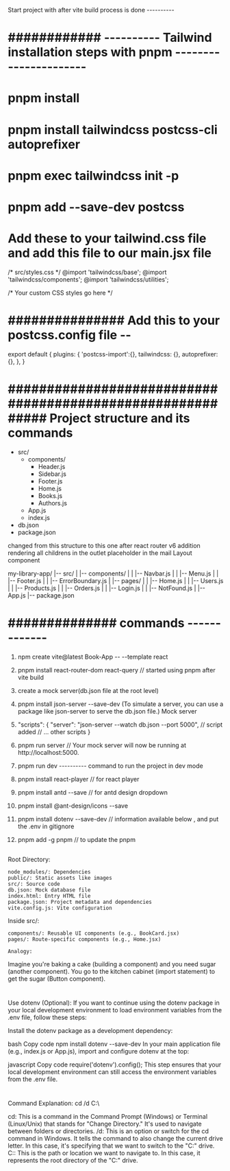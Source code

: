 Start project with after vite build process is done ---------- 

# ############  ----------  Tailwind installation steps with pnpm ----------------------


# pnpm install
# pnpm install tailwindcss postcss-cli autoprefixer
# pnpm exec tailwindcss init -p
# pnpm add --save-dev postcss




 # Add these to your tailwind.css file and add this file to our main.jsx file 
  /* src/styles.css */
   @import 'tailwindcss/base';
   @import 'tailwindcss/components';
   @import 'tailwindcss/utilities';

   /* Your custom CSS styles go here */


# ############### Add this to your postcss.config file --  

export default {
  plugins: {
    'postcss-import':{},
    tailwindcss: {},
    autoprefixer: {},
  },
}













# ########################################################### Project structure and its commands ##############

- src/
  - components/
    - Header.js
    - Sidebar.js
    - Footer.js
    - Home.js
    - Books.js
    - Authors.js
  - App.js
  - index.js
- db.json
- package.json

changed from this structure to this one after react router v6 addition
rendering all childrens in the outlet placeholder in the mail Layout component

my-library-app/
|-- src/
|   |-- components/
|   |   |-- Navbar.js
|   |   |-- Menu.js
|   |   |-- Footer.js
|   |   |-- ErrorBoundary.js
|   |-- pages/
|   |   |-- Home.js
|   |   |-- Users.js
|   |   |-- Products.js
|   |   |-- Orders.js
|   |   |-- Login.js
|   |   |-- NotFound.js
|   |-- App.js
|-- package.json


# ############## commands -------------

1. npm create vite@latest Book-App -- --template react

2. pnpm install react-router-dom react-query   // started using pnpm after vite build
3. create a mock server(db.json file at the root level)
4. pnpm install json-server --save-dev (To simulate a server, you can use a package like json-server to serve the db.json file.) Mock server
5. "scripts": {
  "server": "json-server --watch db.json --port 5000",      // script added
  // ... other scripts
}
6. pnpm run server // Your mock server will now be running at http://localhost:5000.

7. pnpm run dev     ---------- command to run the project in dev mode
8. pnpm install react-player // for react player
9. pnpm install antd --save // for antd design dropdown
10. pnpm install @ant-design/icons --save
11. pnpm install dotenv --save-dev // information available below , and put the .env in gitignore
12. pnpm add -g pnpm  // to update the pnpm






##  
Root Directory:

    node_modules/: Dependencies
    public/: Static assets like images
    src/: Source code
    db.json: Mock database file
    index.html: Entry HTML file
    package.json: Project metadata and dependencies
    vite.config.js: Vite configuration

Inside src/:

    components/: Reusable UI components (e.g., BookCard.jsx)
    pages/: Route-specific components (e.g., Home.jsx)

    Analogy:

Imagine you're baking a cake (building a component) and you need sugar (another component). You go to the kitchen cabinet (import statement) to get the sugar (Button component).



# #############  
Use dotenv (Optional):
If you want to continue using the dotenv package in your local development environment to load environment variables from the .env file, follow these steps:

Install the dotenv package as a development dependency:

bash
Copy code
npm install dotenv --save-dev
In your main application file (e.g., index.js or App.js), import and configure dotenv at the top:

javascript
Copy code
require('dotenv').config();
This step ensures that your local development environment can still access the environment variables from the .env file.


# #######

Command Explanation: cd /d C:\

cd: This is a command in the Command Prompt (Windows) or Terminal (Linux/Unix) that stands for "Change Directory." It's used to navigate between folders or directories.
/d: This is an option or switch for the cd command in Windows. It tells the command to also change the current drive letter. In this case, it's specifying that we want to switch to the "C:" drive.
C:\: This is the path or location we want to navigate to. In this case, it represents the root directory of the "C:" drive.
